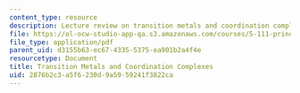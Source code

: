 ```yaml
---
content_type: resource
description: Lecture review on transition metals and coordination complexes.
file: https://ol-ocw-studio-app-qa.s3.amazonaws.com/courses/5-111-principles-of-chemical-science-fall-2008/2876b2c3a5f6230d9a5959241f3822ca_bioex_lect27.pdf
file_type: application/pdf
parent_uid: d3155b63-ec67-4335-5375-ea901b2a4f4e
resourcetype: Document
title: Transition Metals and Coordination Complexes
uid: 2876b2c3-a5f6-230d-9a59-59241f3822ca
---
```

